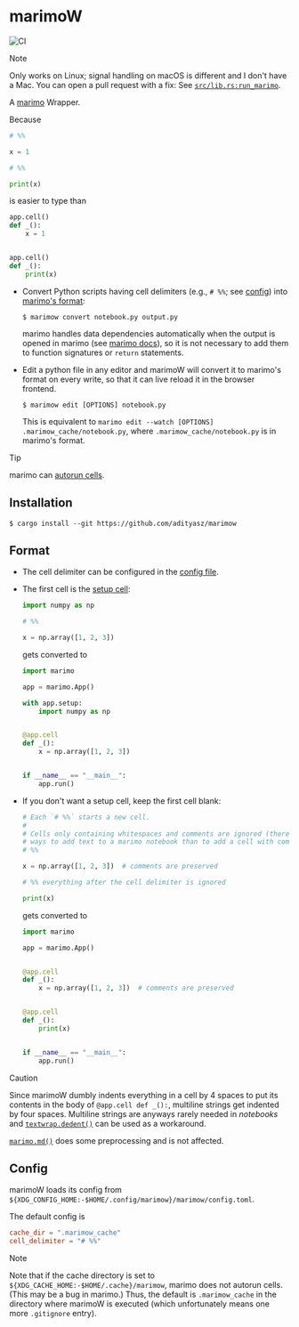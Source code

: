 # marimoW

![CI](https://github.com/adityasz/marimow/actions/workflows/ci.yml/badge.svg)

> [!NOTE]
> Only works on Linux; signal handling on macOS is different and I don't have a
> Mac. You can open a pull request with a fix: See
> [`src/lib.rs:run_marimo`](https://github.com/adityasz/marimow/tree/master/src/lib.rs).

A [marimo](https://github.com/marimo-team/marimo) Wrapper.

Because

```python
# %%

x = 1

# %%

print(x)
```

is easier to type than

```python
app.cell()
def _():
    x = 1


app.cell()
def _():
    print(x)
```

- Convert Python scripts having cell delimiters (e.g., `# %%`; see
  [config](#config)) into [marimo's format](https://docs.marimo.io/guides/editor_features/watching/#marimos-file-format):

  ```console
  $ marimow convert notebook.py output.py
  ```

  marimo handles data dependencies automatically when the output is opened in
  marimo (see [marimo docs](https://docs.marimo.io/guides/editor_features/watching/#using-your-own-editor)),
  so it is not necessary to add them to function signatures or `return`
  statements.

- Edit a python file in any editor and marimoW will convert it to marimo's
  format on every write, so that it can live reload it in the browser frontend.

  ```console
  $ marimow edit [OPTIONS] notebook.py
  ```

  This is equivalent to `marimo edit --watch [OPTIONS] .marimow_cache/notebook.py`,
  where `.marimow_cache/notebook.py` is in marimo's format.

> [!TIP]
> marimo can [autorun cells](https://docs.marimo.io/guides/editor_features/watching/#watching-for-changes-to-your-notebook).

## Installation

```console
$ cargo install --git https://github.com/adityasz/marimow
```

## Format

- The cell delimiter can be configured in the [config file](#config).

- The first cell is the [setup cell](https://docs.marimo.io/guides/reusing_functions/?h=setup#1-create-a-setup-cell):

  ```python
  import numpy as np

  # %%

  x = np.array([1, 2, 3])
  ```

  gets converted to

  ```python
  import marimo

  app = marimo.App()

  with app.setup:
      import numpy as np


  @app.cell
  def _():
      x = np.array([1, 2, 3])


  if __name__ == "__main__":
      app.run()
  ```

- If you don't want a setup cell, keep the first cell blank:

  ```python
  # Each `# %%` starts a new cell.
  #
  # Cells only containing whitespaces and comments are ignored (there are better
  # ways to add text to a marimo notebook than to add a cell with comments).
  # %%

  x = np.array([1, 2, 3])  # comments are preserved

  # %% everything after the cell delimiter is ignored

  print(x)
  ```

  gets converted to

  ```python
  import marimo

  app = marimo.App()


  @app.cell
  def _():
      x = np.array([1, 2, 3])  # comments are preserved


  @app.cell
  def _():
      print(x)


  if __name__ == "__main__":
      app.run()
  ```

> [!CAUTION]
>
> Since marimoW dumbly indents everything in a cell by 4 spaces to put its
> contents in the body of `@app.cell def _():`, multiline strings get indented
> by four spaces. Multiline strings are anyways rarely needed in _notebooks_ and
> [`textwrap.dedent()`](https://docs.python.org/3/library/textwrap.html) can be
> used as a workaround.
>
> [`marimo.md()`](https://docs.python.org/3/library/textwrap.html) does some
> preprocessing and is not affected.

## Config

marimoW loads its config from
`${XDG_CONFIG_HOME:-$HOME/.config/marimow}/marimow/config.toml`.

The default config is

```toml
cache_dir = ".marimow_cache"
cell_delimiter = "# %%"
```

> [!NOTE]
> Note that if the cache directory is set to
> `${XDG_CACHE_HOME:-$HOME/.cache}/marimow`, marimo does not autorun cells.
> (This may be a bug in marimo.) Thus, the default is `.marimow_cache` in the
> directory where marimoW is executed (which unfortunately means one more
> `.gitignore` entry).
